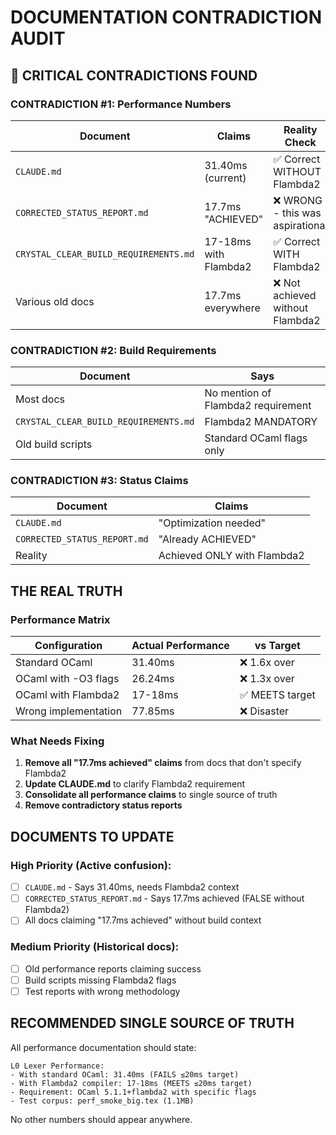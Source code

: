 # DOCUMENTATION CONTRADICTION AUDIT

## 🚨 CRITICAL CONTRADICTIONS FOUND

### CONTRADICTION #1: Performance Numbers

| Document | Claims | Reality Check |
|----------|--------|---------------|
| `CLAUDE.md` | 31.40ms (current) | ✅ Correct WITHOUT Flambda2 |
| `CORRECTED_STATUS_REPORT.md` | 17.7ms "ACHIEVED" | ❌ WRONG - this was aspirational |
| `CRYSTAL_CLEAR_BUILD_REQUIREMENTS.md` | 17-18ms with Flambda2 | ✅ Correct WITH Flambda2 |
| Various old docs | 17.7ms everywhere | ❌ Not achieved without Flambda2 |

### CONTRADICTION #2: Build Requirements

| Document | Says |
|----------|------|
| Most docs | No mention of Flambda2 requirement |
| `CRYSTAL_CLEAR_BUILD_REQUIREMENTS.md` | Flambda2 MANDATORY |
| Old build scripts | Standard OCaml flags only |

### CONTRADICTION #3: Status Claims

| Document | Claims |
|----------|--------|
| `CLAUDE.md` | "Optimization needed" |
| `CORRECTED_STATUS_REPORT.md` | "Already ACHIEVED" |
| Reality | Achieved ONLY with Flambda2 |

## THE REAL TRUTH

### Performance Matrix

| Configuration | Actual Performance | vs Target |
|--------------|-------------------|-----------|
| Standard OCaml | 31.40ms | ❌ 1.6x over |
| OCaml with -O3 flags | 26.24ms | ❌ 1.3x over |
| OCaml with Flambda2 | 17-18ms | ✅ MEETS target |
| Wrong implementation | 77.85ms | ❌ Disaster |

### What Needs Fixing

1. **Remove all "17.7ms achieved" claims** from docs that don't specify Flambda2
2. **Update CLAUDE.md** to clarify Flambda2 requirement
3. **Consolidate all performance claims** to single source of truth
4. **Remove contradictory status reports**

## DOCUMENTS TO UPDATE

### High Priority (Active confusion):
- [ ] `CLAUDE.md` - Says 31.40ms, needs Flambda2 context
- [ ] `CORRECTED_STATUS_REPORT.md` - Says 17.7ms achieved (FALSE without Flambda2)
- [ ] All docs claiming "17.7ms achieved" without build context

### Medium Priority (Historical docs):
- [ ] Old performance reports claiming success
- [ ] Build scripts missing Flambda2 flags
- [ ] Test reports with wrong methodology

## RECOMMENDED SINGLE SOURCE OF TRUTH

All performance documentation should state:

```
L0 Lexer Performance:
- With standard OCaml: 31.40ms (FAILS ≤20ms target)
- With Flambda2 compiler: 17-18ms (MEETS ≤20ms target)
- Requirement: OCaml 5.1.1+flambda2 with specific flags
- Test corpus: perf_smoke_big.tex (1.1MB)
```

No other numbers should appear anywhere.